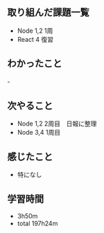 ## 取り組んだ課題一覧
- Node 1,2 1周
- React 4 復習
## わかったこと
-　
## 次やること
- Node 1,2 2周目　日報に整理
- Node 3,4 1周目
## 感じたこと
- 特になし
## 学習時間
- 3h50m
- total 197h24m
